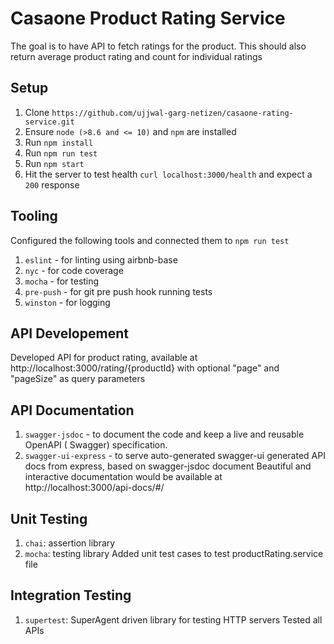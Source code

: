 # Casaone Product Rating Service

The goal is to have API to fetch ratings for the product. This should also return average product rating and count for individual ratings

## Setup

1. Clone `https://github.com/ujjwal-garg-netizen/casaone-rating-service.git` 
2. Ensure `node (>8.6 and <= 10)` and `npm` are installed
3. Run `npm install`
4. Run `npm run test`
5. Run `npm start`
6. Hit the server to test health `curl localhost:3000/health` and expect a `200` response 

## Tooling

Configured the following tools and connected them to `npm run test`
1. `eslint` - for linting using airbnb-base
2. `nyc` - for code coverage
3. `mocha` - for testing
3. `pre-push` - for git pre push hook running tests
4. `winston` - for logging

## API Developement

Developed API for product rating, available at http://localhost:3000/rating/{productId} with optional "page" and "pageSize" as query parameters

## API Documentation

1. `swagger-jsdoc` - to document the code and keep a live and reusable OpenAPI ( Swagger) specification. 
2. `swagger-ui-express` - to serve auto-generated swagger-ui generated API docs from express, based on swagger-jsdoc document
Beautiful and interactive documentation would be available at http://localhost:3000/api-docs/#/

## Unit Testing

1. `chai`: assertion library
2. `mocha`: testing library
Added unit test cases to test productRating.service file

## Integration Testing

1. `supertest`: SuperAgent driven library for testing HTTP servers
Tested all APIs


